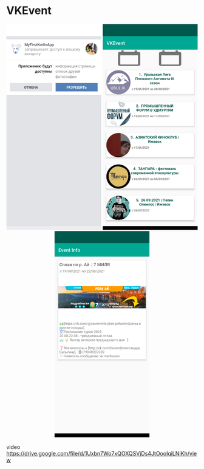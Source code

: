 # VKEvent


<p align="center">
    <img src="https://raw.githubusercontent.com/Liyafar27/EventsVK/main/Screenshot_20210611-144710.png" width="250" alt="accessibility text">  
    <img src="https://raw.githubusercontent.com/Liyafar27/EventsVK/main/Screenshot_20210617-221918.png" width="250" alt="accessibility text">

  <img src="https://raw.githubusercontent.com/Liyafar27/EventsVK/main/Screenshot_20210617-222006.png" width="250" alt="accessibility text">

video      https://drive.google.com/file/d/1Uxbn7Wo7xQOXQSVjDs4JtOooIqiLNIKh/view

</p>

